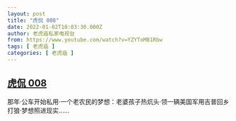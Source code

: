 ```yaml
---
layout: post
title: "虎侃 008"
date: 2022-01-02T10:03:30.000Z
author: 老虎庙私家电视台
from: https://www.youtube.com/watch?v=YZYToMB1Rbw
tags: [ 老虎庙 ]
categories: [ 老虎庙 ]
---
```

<!--1641117810000-->
[虎侃 008](https://www.youtube.com/watch?v=YZYToMB1Rbw)
------

<div>
那年·公车开始私用·一个老农民的梦想：老婆孩子热炕头·领一辆美国军用吉普回乡打狼·梦想照进现实……
</div>
